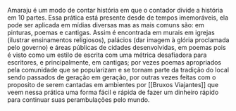 Amaraju é um modo de contar história em que o contador divide a história em 10 partes. Essa prática está presente desde de tempos imemoráveis, ela pode ser aplicada em mídias diversas mas as mais comuns são: em pinturas, poemas e cantigas. Assim é encontrada em murais em igrejas (ilustrar ensinamentos religiosos), palácios (dar imagem à glória proclamada pelo governo) e áreas públicas de cidades desenvolvidas, em poemas pois é visto como um estilo de escrita com uma métrica desafiadora para escritores, e principalmente, em cantigas; por vezes poemas apropriados pela comunidade que se popularizam e se tornam parte da tradição do local sendo passados de geração em geração, por outras vezes feitas com o proposito de serem cantadas em ambientes por [[Bruxos Viajantes]] que veem nessa prática uma forma fácil e rápida de fazer um dinheiro rápido para continuar suas perambulações pelo mundo.